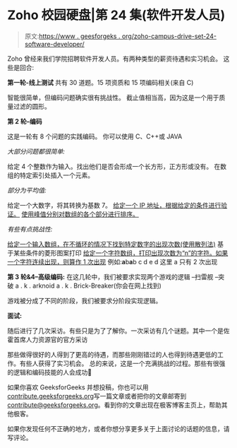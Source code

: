 # Zoho 校园硬盘|第 24 集(软件开发人员)

> 原文:[https://www . geesforgeks . org/zoho-campus-drive-set-24-software-developer/](https://www.geeksforgeeks.org/zoho-campus-drive-set-24-software-developer/)

Zoho 曾经来我们学院招聘软件开发人员。有两种类型的薪资待遇和实习机会。
这些是回合:

**第一轮-线上测试**
共有 30 道题。15 项资质和 15 项编码相关(来自 C)

智能很简单，但编码问题确实很有挑战性。
截止值相当高，因为这是一个用于质量过滤的圆形。

**第 2 轮–编码**

这是一轮有 8 个问题的实践编码。
你可以使用 C、C++或 JAVA

*大部分问题都很简单:*

给定 4 个整数作为输入。找出他们是否会形成一个长方形，正方形或没有。
在数组的特定索引处插入一个元素。

*部分为平均值:*

给定一个大数字，将其转换为基数 7。
[给定一个 IP 地址，根据给定的条件进行验证。](https://practice.geeksforgeeks.org/problems/validate-an-ip-address/1)
[使用峰值分别对数组的各个部分进行排序。](https://practice.geeksforgeeks.org/problems/wave-array/0)

*有些有点挑战性:*

[给定一个输入数组，在不循环的情况下找到特定数字的出现次数(使用散列法)](https://practice.geeksforgeeks.org/problems/number-of-occurrence/0)
基于某些条件的菱形图案打印
[给定一个字符数组，打印出现次数为“n”的字符。如果一个字符连续出现，则算作 1 次出现](https://practice.geeksforgeeks.org/problems/remaining-string/0)
例如:**a**b**a**b c d e d
这里 a 只有 2 次出现

**第 3 轮&4–高级编码:**
在这几轮中，我们被要求实现两个游戏的逻辑
–扫雷舰
–突破 a . k . arknoid a . k . Brick-Breaker(你会在网上找到)

游戏被分成了不同的阶段，我们被要求分阶段实现逻辑。

**面试:**

随后进行了几次采访。有些只是为了了解你。一次采访有几个谜题。其中一个是佐霍首席人力资源官的官方采访

那些做得很好的人得到了更高的待遇，而那些刚刚错过的人也得到待遇更低的工作。有些人获得了实习机会。
总的来说，这是一个充满挑战的过程。那些有很强的逻辑和编码技能的人会成功🙂

如果你喜欢 GeeksforGeeks 并想投稿，你也可以用[contribute.geeksforgeeks.org](http://www.contribute.geeksforgeeks.org)写一篇文章或者把你的文章邮寄到 contribute@geeksforgeeks.org。看到你的文章出现在极客博客主页上，帮助其他极客。

如果你发现任何不正确的地方，或者你想分享更多关于上面讨论的话题的信息，请写评论。